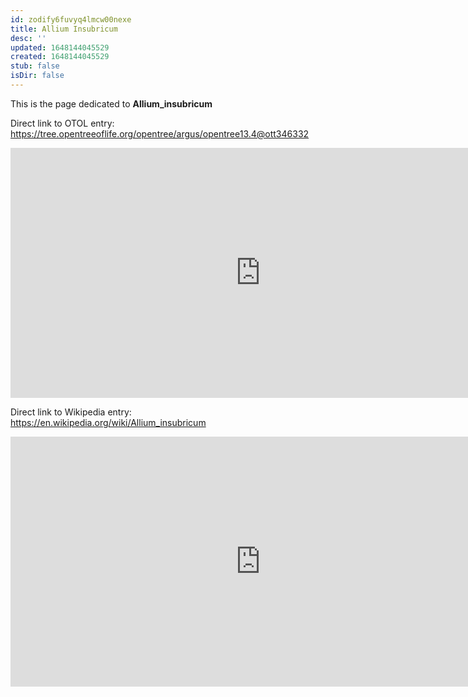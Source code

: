 ```yaml
---
id: zodify6fuvyq4lmcw00nexe
title: Allium Insubricum
desc: ''
updated: 1648144045529
created: 1648144045529
stub: false
isDir: false
---
```

This is the page dedicated to **Allium_insubricum**


Direct link to OTOL entry: https://tree.opentreeoflife.org/opentree/argus/opentree13.4@ott346332



<html>
    <body>
    <iframe src="https://tree.opentreeoflife.org/opentree/argus/opentree13.4@ott346332"
    width="800" height="400" frameborder="0" allowfullscreen> </iframe>
    </body>
</html>
    


Direct link to Wikipedia entry: https://en.wikipedia.org/wiki/Allium_insubricum



<html>
    <body>
    <iframe src="https://en.wikipedia.org/wiki/Allium_insubricum"
    width="800" height="400" frameborder="0" allowfullscreen> </iframe>
    </body>
</html>
    
